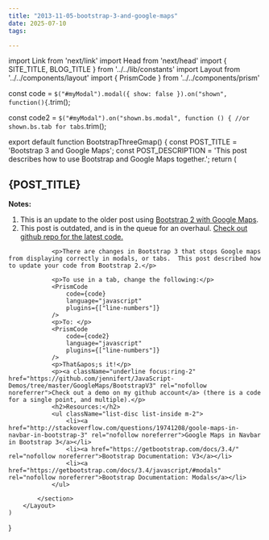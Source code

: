 ```yaml
---
title: "2013-11-05-bootstrap-3-and-google-maps"
date: 2025-07-10
tags:

---
```


import Link from 'next/link'
import Head from 'next/head'
import { SITE_TITLE, BLOG_TITLE } from '../../lib/constants'
import Layout from '../../components/layout'
import { PrismCode } from '../../components/prism'

const code = `
$("#myModal").modal({ show: false }).on("shown", function(){
`.trim();

const code2 = `
$("#myModal").on("shown.bs.modal", function () {
//or shown.bs.tab for tabs
`.trim();

export default function BootstrapThreeGmap() {
    const POST_TITLE = 'Bootstrap 3 and Google Maps';
    const POST_DESCRIPTION = 'This post describes how to use Bootstrap and Google Maps together.';
    return (
        <Layout>
            <Head>
                <title>{POST_TITLE} - {SITE_TITLE}</title>
                <meta name="description" content={POST_DESCRIPTION} />
            </Head>
            <section aria-labelledby="main-content">
                <h1 id="main-content">{POST_TITLE}</h1>
                <div className="alert-warning">
                    <p><b>Notes:</b></p>
                    <ol className="list-decimal list-inside m-2">
                        <li>This is an update to the older post using <a className="underline focus:ring-2" href="https://web.archive.org/web/20140921030553/http://jenntesolin.com/blog/2013/04/11/bootstrap-and-google-maps/" rel="nofollow noreferrer">Bootstrap 2 with Google Maps</a>.</li>
                        <li>This post is outdated, and is in the queue for an overhaul. <a className="underline focus:ring-2" href="https://github.com/jennifert/JavaScript-Demos/tree/master/GoogleMaps/" rel="nofollow noreferrer">Check out github repo for the latest code.</a></li>
                    </ol>
                </div>
                
                <p>There are changes in Bootstrap 3 that stops Google maps from displaying correctly in modals, or tabs.  This post described how to update your code from Bootstrap 2.</p>
                
                <p>To use in a tab, change the following:</p>
                <PrismCode
                    code={code}
                    language="javascript"
                    plugins={["line-numbers"]}
                />
                <p>To: </p>
                <PrismCode
                    code={code2}
                    language="javascript"
                    plugins={["line-numbers"]}
                />
                <p>That&apos;s it!</p>
                <p><a className="underline focus:ring-2" href="https://github.com/jennifert/JavaScript-Demos/tree/master/GoogleMaps/BootstrapV3" rel="nofollow noreferrer">Check out a demo on my github account</a> (there is a code for a single point, and multiple).</p>
                <h2>Resources:</h2>
                <ul className="list-disc list-inside m-2">
                    <li><a href="http://stackoverflow.com/questions/19741208/goole-maps-in-navbar-in-bootstrap-3" rel="nofollow noreferrer">Google Maps in Navbar in Bootstrap 3</a></li>
                    <li><a href="https://getbootstrap.com/docs/3.4/" rel="nofollow noreferrer">Bootstrap Documentation: V3</a></li>
                    <li><a href="https://getbootstrap.com/docs/3.4/javascript/#modals" rel="nofollow noreferrer">Bootstrap Documentation: Modals</a></li>
                </ul>

            </section>
        </Layout>
    )
}
